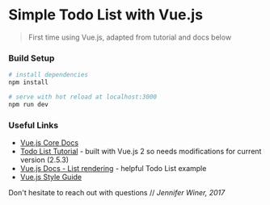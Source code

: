 # Simple Todo List with Vue<span></span>.js

> First time using Vue<span></span>.js, adapted from tutorial and docs below
### Build Setup

``` bash
# install dependencies
npm install

# serve with hot reload at localhost:3000
npm run dev
```
### Useful Links
- [Vue.js Core Docs](https://vuejs.org)
- [Todo List Tutorial](https://scotch.io/tutorials/build-a-to-do-app-with-vue-js-2) - built with Vue<span></span>.js 2 so needs modifications for current version (2.5.3)
- [Vue<span></span>.js Docs - List rendering](https://vuejs.org/v2/guide/list.html#v-for-with-a-Component) - helpful Todo List example
- [Vue.js Style Guide](https://vuejs.org/v2/style-guide/)



Don't hesitate to reach out with questions //
*Jennifer Winer, 2017*
